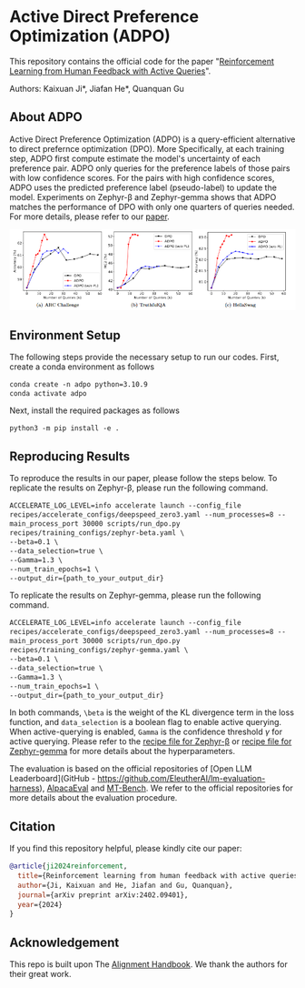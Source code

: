 <!-- <p align="center">
  <img src="https://raw.githubusercontent.com/huggingface/alignment-handbook/main/assets/handbook.png">
</p>

<p align="center">
    🤗 <a href="https://huggingface.co/collections/alignment-handbook/handbook-v01-models-and-datasets-654e424d22e6880da5ebc015" target="_blank">Models & Datasets</a> | 📃 <a href="https://arxiv.org/abs/2310.16944" target="_blank">Technical Report</a>
</p> -->

# Active Direct Preference Optimization (ADPO)

This repository contains the official code for the paper "[Reinforcement Learning from Human Feedback with Active Queries](https://arxiv.org/abs/2402.09401)".

Authors: Kaixuan Ji*, Jiafan He*, Quanquan Gu


## About ADPO

Active Direct Preference Optimization (ADPO) is a query-efficient alternative to direct prefernce optimization (DPO). More Specifically, at each training step, ADPO first compute estimate the model's uncertainty of each preference pair. ADPO only queries for the preference labels of those pairs with low confidence scores. For the pairs with high confidence scores, ADPO uses the predicted preference label (pseudo-label) to update the model. Experiments on Zephyr-β and Zephyr-gemma shows that ADPO matches the performance of DPO with only one quarters of queries needed. For more details, please refer to our [paper](https://arxiv.org/abs/2402.09401).

 <p align="center">
  <img src="images/queries.png">
</p>

## Environment Setup

The following steps provide the necessary setup to run our codes. First, create a conda environment as follows

```
conda create -n adpo python=3.10.9
conda activate adpo
```

Next, install the required packages as follows

```
python3 -m pip install -e .
```

## Reproducing Results

To reproduce the results in our paper, please follow the steps below. To replicate the results on Zephyr-β, please run the following command.

```
ACCELERATE_LOG_LEVEL=info accelerate launch --config_file recipes/accelerate_configs/deepspeed_zero3.yaml --num_processes=8 --main_process_port 30000 scripts/run_dpo.py recipes/training_configs/zephyr-beta.yaml \
--beta=0.1 \
--data_selection=true \
--Gamma=1.3 \
--num_train_epochs=1 \
--output_dir={path_to_your_output_dir}
```
To replicate the results on Zephyr-gemma, please run the following command.

```
ACCELERATE_LOG_LEVEL=info accelerate launch --config_file recipes/accelerate_configs/deepspeed_zero3.yaml --num_processes=8 --main_process_port 30000 scripts/run_dpo.py recipes/training_configs/zephyr-gemma.yaml \
--beta=0.1 \
--data_selection=true \
--Gamma=1.3 \
--num_train_epochs=1 \
--output_dir={path_to_your_output_dir}
```

In both commands, `\beta` is the weight of the KL divergence term in the loss function, and `data_selection` is a boolean flag to enable active querying. When active-querying is enabled, `Gamma` is the confidence threshold $\gamma$ for active querying. Please refer to the [recipe file for Zephyr-β](recipes/zephyr-7b-beta/dpo/config_full.yaml) or [recipe file for Zephyr-gemma](recipes/zephyr-7b-beta/dpo/config_full.yaml) for more details about the hyperparameters.

The evaluation is based on the official repositories of [Open LLM Leaderboard](GitHub - https://github.com/EleutherAI/lm-evaluation-harness), [AlpacaEval](https://github.com/tatsu-lab/alpaca_eval) and [MT-Bench](https://github.com/lm-sys/FastChat/tree/main/fastchat/llm_judge). We refer to the official repositories for more details about the evaluation procedure.

## Citation

If you find this repository helpful, please kindly cite our paper:

```bibtex
@article{ji2024reinforcement,
  title={Reinforcement learning from human feedback with active queries},
  author={Ji, Kaixuan and He, Jiafan and Gu, Quanquan},
  journal={arXiv preprint arXiv:2402.09401},
  year={2024}
}
```

## Acknowledgement

This repo is built upon The [Alignment Handbook](https://github.com/huggingface/alignment-handbook). We thank the authors for their great work.